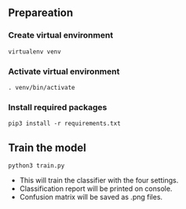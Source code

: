 ## Prepareation
### Create virtual environment
```
virtualenv venv
```
### Activate virtual environment
```
. venv/bin/activate
```
### Install required packages
```
pip3 install -r requirements.txt
```



## Train the model
```
python3 train.py
```
* This will train the classifier with the four settings.
* Classification report will be printed on console.
* Confusion matrix will be saved as .png files. 

